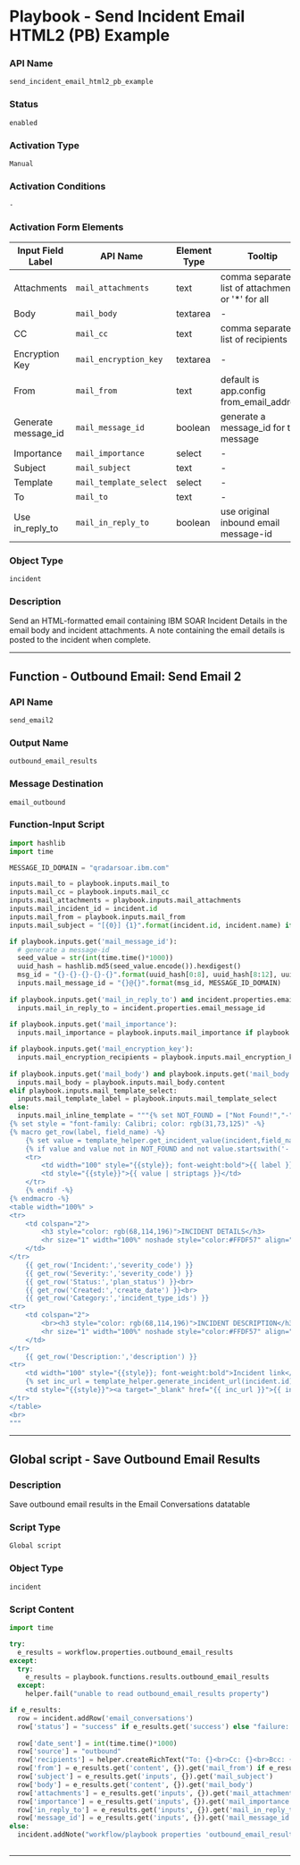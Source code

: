 <!--
    DO NOT MANUALLY EDIT THIS FILE
    THIS FILE IS AUTOMATICALLY GENERATED WITH resilient-sdk codegen
    Generated with resilient-sdk v50.0.151
-->

# Playbook - Send Incident Email HTML2 (PB) Example

### API Name
`send_incident_email_html2_pb_example`

### Status
`enabled`

### Activation Type
`Manual`

### Activation Conditions
`-`

### Activation Form Elements
| Input Field Label | API Name | Element Type | Tooltip | Requirement |
| ----------------- | -------- | ------------ | ------- | ----------- |
| Attachments | `mail_attachments` | text | comma separated list of attachments or '*' for all | Optional |
| Body | `mail_body` | textarea | - | Optional |
| CC | `mail_cc` | text | comma separated list of recipients | Optional |
| Encryption Key | `mail_encryption_key` | textarea | - | Optional |
| From | `mail_from` | text | default is app.config from_email_address | Optional |
| Generate message_id | `mail_message_id` | boolean | generate a message_id for this message | Optional |
| Importance | `mail_importance` | select | - | Optional |
| Subject | `mail_subject` | text | - | Always |
| Template | `mail_template_select` | select | - | Optional |
| To | `mail_to` | text | - | Always |
| Use in_reply_to | `mail_in_reply_to` | boolean | use original inbound email message-id | Optional |

### Object Type
`incident`

### Description
Send an HTML-formatted email containing IBM SOAR  Incident Details in the email body and incident attachments.  A note containing the email details is posted to the incident when complete.


---
## Function - Outbound Email: Send Email 2

### API Name
`send_email2`

### Output Name
`outbound_email_results`

### Message Destination
`email_outbound`

### Function-Input Script
```python
import hashlib
import time

MESSAGE_ID_DOMAIN = "qradarsoar.ibm.com"

inputs.mail_to = playbook.inputs.mail_to
inputs.mail_cc = playbook.inputs.mail_cc
inputs.mail_attachments = playbook.inputs.mail_attachments
inputs.mail_incident_id = incident.id
inputs.mail_from = playbook.inputs.mail_from
inputs.mail_subject = "[{0}] {1}".format(incident.id, incident.name) if not playbook.inputs.get('mail_subject') else playbook.inputs.mail_subject

if playbook.inputs.get('mail_message_id'):
  # generate a message-id
  seed_value = str(int(time.time()*1000))
  uuid_hash = hashlib.md5(seed_value.encode()).hexdigest()
  msg_id = "{}-{}-{}-{}-{}".format(uuid_hash[0:8], uuid_hash[8:12], uuid_hash[12:16], uuid_hash[16:20], uuid_hash[20:])
  inputs.mail_message_id = "{}@{}".format(msg_id, MESSAGE_ID_DOMAIN)
  
if playbook.inputs.get('mail_in_reply_to') and incident.properties.email_message_id:
  inputs.mail_in_reply_to = incident.properties.email_message_id
  
if playbook.inputs.get('mail_importance'):
  inputs.mail_importance = playbook.inputs.mail_importance if playbook.inputs.mail_importance else None

if playbook.inputs.get('mail_encryption_key'):
  inputs.mail_encryption_recipients = playbook.inputs.mail_encryption_key.content
  
if playbook.inputs.get('mail_body') and playbook.inputs.get('mail_body').content:
  inputs.mail_body = playbook.inputs.mail_body.content
elif playbook.inputs.mail_template_select:
  inputs.mail_template_label = playbook.inputs.mail_template_select
else:
  inputs.mail_inline_template = """{% set NOT_FOUND = ["Not Found!","-","None",None] -%}
{% set style = "font-family: Calibri; color: rgb(31,73,125)" -%}
{% macro get_row(label, field_name) -%}
	{% set value = template_helper.get_incident_value(incident,field_name) -%}
    {% if value and value not in NOT_FOUND and not value.startswith('-') -%}
    <tr>
        <td width="100" style="{{style}}; font-weight:bold">{{ label }}</td>
        <td style="{{style}}">{{ value | striptags }}</td>
    </tr>
    {% endif -%}
{% endmacro -%}
<table width="100%" >
<tr>
    <td colspan="2">
        <h3 style="color: rgb(68,114,196)">INCIDENT DETAILS</h3>
        <hr size="1" width="100%" noshade style="color:#FFDF57" align="center"/>
    </td>
</tr>
    {{ get_row('Incident:','severity_code') }}
    {{ get_row('Severity:','severity_code') }}
    {{ get_row('Status:','plan_status') }}<br>
    {{ get_row('Created:','create_date') }}<br>
    {{ get_row('Category:','incident_type_ids') }}
<tr>
    <td colspan="2">
        <br><h3 style="color: rgb(68,114,196)">INCIDENT DESCRIPTION</h3>
        <hr size="1" width="100%" noshade style="color:#FFDF57" align="center"/>
    </td>
</tr>
    {{ get_row('Description:','description') }}
<tr>
    <td width="100" style="{{style}}; font-weight:bold">Incident link</td>
    {% set inc_url = template_helper.generate_incident_url(incident.id) -%}
    <td style="{{style}}"><a target="_blank" href="{{ inc_url }}">{{ incident.id }}: {{ incident.name }}</a></td>
</tr>
</table>
<br>
"""

```

---

## Global script - Save Outbound Email Results

### Description
Save outbound email results in the Email Conversations datatable

### Script Type
`Global script`

### Object Type
`incident`

### Script Content
```python
import time

try:
  e_results = workflow.properties.outbound_email_results
except:
  try:
    e_results = playbook.functions.results.outbound_email_results
  except:
    helper.fail("unable to read outbound_email_results property")

if e_results:
  row = incident.addRow('email_conversations')
  row['status'] = "success" if e_results.get('success') else "failure: {}".format(e_results.get('reason'))
  
  row['date_sent'] = int(time.time()*1000)
  row['source'] = "outbound"
  row['recipients'] = helper.createRichText("To: {}<br>Cc: {}<br>Bcc: {}".format(e_results.get('inputs', {}).get('mail_to'), e_results.get('inputs', {}).get('mail_cc', ''), e_results.get('inputs', {}).get('mail_bcc', '')))
  row['from'] = e_results.get('content', {}).get('mail_from') if e_results.get('content', {}).get('mail_from') else e_results.get('inputs', {}).get('mail_from')
  row['subject'] = e_results.get('inputs', {}).get('mail_subject')
  row['body'] = e_results.get('content', {}).get('mail_body')
  row['attachments'] = e_results.get('inputs', {}).get('mail_attachments')
  row['importance'] = e_results.get('inputs', {}).get('mail_importance')
  row['in_reply_to'] = e_results.get('inputs', {}).get('mail_in_reply_to')
  row['message_id'] = e_results.get('inputs', {}).get('mail_message_id')
else:
  incident.addNote("workflow/playbook properties 'outbound_email_results' not found")
  
```

---


